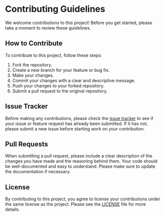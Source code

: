 # Contributing Guidelines

We welcome contributions to this project! Before you get started, please take a moment to review these guidelines.

## How to Contribute

To contribute to this project, follow these steps:

1. Fork the repository.
2. Create a new branch for your feature or bug fix.
3. Make your changes.
4. Commit your changes with a clear and descriptive message.
5. Push your changes to your forked repository.
6. Submit a pull request to the original repository.

## Issue Tracker

Before making any contributions, please check the [issue tracker](https://github.com/LEAP-Australia/dpf_starter/issues) to see if your issue or feature request has already been submitted. If it has not, please submit a new issue before starting work on your contribution.

## Pull Requests

When submitting a pull request, please include a clear description of the changes you have made and the reasoning behind them. Your code should be well-documented and easy to understand. Please make sure to update the documentation if necessary.

## License

By contributing to this project, you agree to license your contributions under the same license as the project. Please see the [LICENSE](LICENSE) file for more details.

